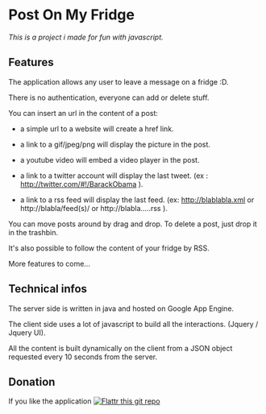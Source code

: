 # Post On My Fridge

*This is a project i made for fun with javascript.*

## Features 

The application allows any user to leave a message on a fridge :D.

There is no authentication, everyone can add or delete stuff.

You can insert an url in the content of a post:

* a simple url to a website will create a href link.

* a link to a gif/jpeg/png will display the picture in the post.

* a youtube video will embed a video player in the post.

* a link to a twitter account will display the last tweet. (ex : http://twitter.com/#!/BarackObama ).

* a link to a rss feed will display the last feed. (ex: http://blablabla.xml or http://blabla/feed(s)/ or http://blabla.....rss ).

You can move posts around by drag and drop. To delete a post, just drop it in the trashbin. 

It's also possible to follow the content of your fridge by RSS.

More features to come...

## Technical infos

The server side is written in java and hosted on Google App Engine.

The client side uses a lot of javascript to build all the  interactions. (Jquery / Jquery UI).

All the content is built dynamically on the client from a JSON object requested every 10 seconds from the server.


## Donation

If you like the application [![Flattr this git repo](http://api.flattr.com/button/flattr-badge-large.png)](https://flattr.com/submit/auto?user_id=shagaan&url=https://github.com/shagaan&title=PostOnMyFridge&language=en_GB&tags=github&category=software)
